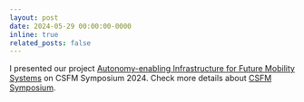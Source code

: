 ```yaml
---
layout: post
date: 2024-05-29 00:00:00-0000
inline: true
related_posts: false
---
```


I presented our project [Autonomy-enabling Infrastructure for Future Mobility Systems](chrome-extension://efaidnbmnnnibpcajpcglclefindmkaj/https://ethz.ch/content/dam/ethz/special-interest/mavt/csfm-dam/events/2024/symposium/presentations/eth-he-inside-out.pdf) on CSFM Symposium 2024. Check more details about [CSFM Symposium](https://csfm.ethz.ch/en/outreach/whats-on/2024/05/symposium.html#presentations).